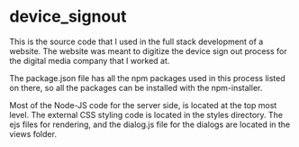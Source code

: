 # device_signout
This is the source code that I used in the full stack development of a website. 
The website was meant to digitize the device sign out process for the digital media company that I worked at.

The package.json file has all the npm packages used in this process listed on there, so all the packages can be installed with 
the npm-installer.

Most of the Node-JS code for the server side, is located at the top most level. The external CSS styling code is located in the 
styles directory. The ejs files for rendering, and the dialog.js file for the dialogs are located in the views folder.



